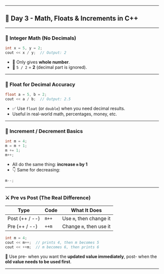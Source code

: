 
---

## 🚀 **Day 3 - Math, Floats & Increments in C++**

---

### 🧠 **Integer Math (No Decimals)**

```cpp
int x = 5, y = 2;
cout << x / y;  // Output: 2
```

* 🔹 Only gives **whole number**.
* 🔸 `5 / 2` = **2** (decimal part is ignored).

---

### 🧪 **Float for Decimal Accuracy**

```cpp
float a = 5, b = 2;
cout << a / b;  // Output: 2.5
```

* ✅ Use `float` (or `double`) when you need decimal results.
* Useful in real-world math, percentages, money, etc.

---

### 🔁 **Increment / Decrement Basics**

```cpp
int m = 4;
m = m + 1;
m += 1;
m++;
```

* All do the same thing: **increase `m` by 1**
* 👇 Same for decreasing:

```cpp
m--;
```

---

### ⚔️ **Pre vs Post (The Real Difference)**

| Type           | Code  | What It Does            |
| -------------- | ----- | ----------------------- |
| Post (++ / --) | `m++` | Use `m`, then change it |
| Pre (++ / --)  | `++m` | Change `m`, then use it |

```cpp
int m = 4;
cout << m++;  // prints 4, then m becomes 5
cout << ++m;  // m becomes 6, then prints 6
```

🧨 Use pre- when you want the **updated value immediately**, post- when the **old value needs to be used first**.

---


